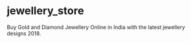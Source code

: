 # jewellery_store
Buy Gold and Diamond Jewellery Online in India with the latest jewellery designs 2018.
